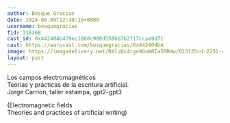 ```yaml
---
author: Bosque Gracias
date: 2024-06-09T12:49:19+0000
username: bosquegracias
fid: 316268
cast_id: 0x442404b479ec1860c900d558bb7b2f17ccaa9d71
cast: https://warpcast.com/bosquegracias/0x442404b4
image: https://imagedelivery.net/BXluQx4ige9GuW0Ia56BHw/023135cd-2251-4847-225f-6505b69a3300/original
layout: post
---
```

Los campos electromagnéticos  
Teorias y prácticas de la escritura artificial.  
Jorge Carrion, taller estampa, gpt2-gpt3  
  
(Electromagnetic fields  
Theories and practices of artificial writing)  

<img src='https://imagedelivery.net/BXluQx4ige9GuW0Ia56BHw/023135cd-2251-4847-225f-6505b69a3300/original' alt='' referrerpolicy='no-referrer'/>
